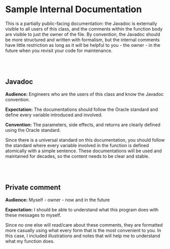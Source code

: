 # Sample Internal Documentation
This is a partially public-facing documentation: the Javadoc is externally visible to all users of this class, and the comments within the function body are visible to just the owner of the file. By convention, the Javadoc should be more structured and written with formalism, but the internal comments have little restriction as long as it will be helpful to you - the owner - in the future when you revisit your code for maintenance.

<br/><br/>

## Javadoc
**Audience:** Engineers who are the users of this class and know the Javadoc convention.

**Expectation:** The documentations should follow the Oracle standard and define every variable introduced and involved.

**Convention:** The parameters, side effects, and returns are clearly defined using the Oracle standard.

Since there is a universal standard on this documentation, you should follow the standard where every variable involved in the function is defined atomically with a simple sentence. These documentations will be used and maintained for decades, so the content needs to be clear and stable.

<br/><br/>

## Private comment
**Audience:** Myself - owner - now and in the future

**Expectation:** I should be able to understand what this program does with these messages to myself.

Since no one else will read/care about these comments, they are formatted more casually using what every form that is the most convenient to you. In this case, I included illustrations and notes that will help me to understand what my function does.
